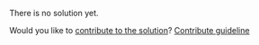 
There is no solution yet.

Would you like to [contribute to the solution](https://github.com/BFEdev/BFE.dev-solutions/blob/main/css/checkbox-style_en.md)? [Contribute guideline](https://github.com/BFEdev/BFE.dev-solutions#how-to-contribute)
